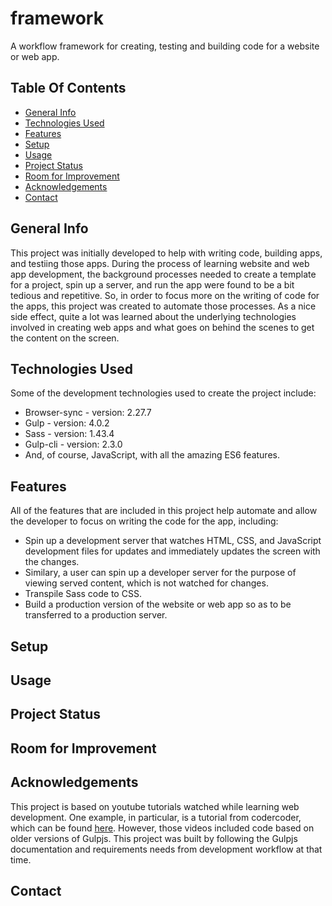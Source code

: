 # framework
A workflow framework for creating, testing and building code for a website or web app. 

## Table Of Contents
* [General Info](#general-info)
* [Technologies Used](#technologies-used)
* [Features](#features)
* [Setup](#setup)
* [Usage](#usage)
* [Project Status](#project-status)
* [Room for Improvement](#room-for-improvement)
* [Acknowledgements](#acknowledgements)
* [Contact](#contact)

## General Info
This project was initially developed to help with writing code, building apps, and testiing those apps. During the process of learning website and web app development, the background processes needed to create a template for a project, spin up a server, and run the app were found to be a bit tedious and repetitive. So, in order to focus more on the writing of code for the apps, this project was created to automate those processes. As a nice side effect, quite a lot was learned about the underlying technologies involved in creating web apps and what goes on behind the scenes to get the content on the screen.
## Technologies Used
Some of the development technologies used to create the project include:
* Browser-sync - version: 2.27.7
* Gulp - version: 4.0.2
* Sass - version: 1.43.4
* Gulp-cli - version: 2.3.0
* And, of course, JavaScript, with all the amazing ES6 features.
## Features
All of the features that are included in this project help automate and allow the developer to focus on writing the code for the app, including:
* Spin up a development server that watches HTML, CSS, and JavaScript development files for updates and immediately updates the screen with the changes.
* Similary, a user can spin up a developer server for the purpose of viewing served content, which is not watched for changes.
* Transpile Sass code to CSS.
* Build a production version of the website or web app so as to be transferred to a production server.
## Setup
## Usage
## Project Status
## Room for Improvement
## Acknowledgements
This project is based on youtube tutorials watched while learning web development. One example, in particular, is a tutorial from codercoder, which can be found [here](https://www.youtube.com/watch?v=q0E1hbcj-NI). However, those videos included code based on older versions of Gulpjs. This project was built by following the Gulpjs documentation and requirements needs from development workflow at that time.
## Contact
